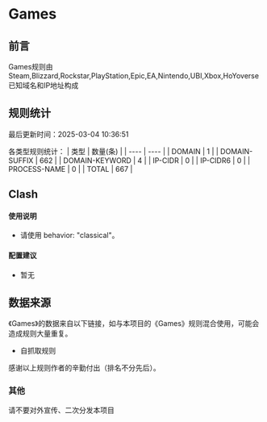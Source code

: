 # Games

## 前言

Games规则由Steam,Blizzard,Rockstar,PlayStation,Epic,EA,Nintendo,UBI,Xbox,HoYoverse已知域名和IP地址构成

## 规则统计

最后更新时间：2025-03-04 10:36:51

各类型规则统计：
| 类型 | 数量(条)  | 
| ---- | ----  |
| DOMAIN | 1  | 
| DOMAIN-SUFFIX | 662  | 
| DOMAIN-KEYWORD | 4  | 
| IP-CIDR | 0  | 
| IP-CIDR6 | 0  | 
| PROCESS-NAME | 0 |
| TOTAL | 667  | 


## Clash 

#### 使用说明
- 请使用 behavior: "classical"。

#### 配置建议
- 暂无

## 数据来源

《Games》的数据来自以下链接，如与本项目的《Games》规则混合使用，可能会造成规则大量重复。
- 自抓取规则

感谢以上规则作者的辛勤付出（排名不分先后）。


### 其他

请不要对外宣传、二次分发本项目